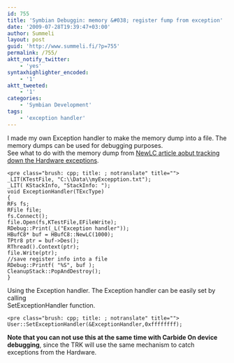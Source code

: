 ```yaml
---
id: 755
title: 'Symbian Debuggin: memory &#038; register fump from exception'
date: '2009-07-28T19:39:47+03:00'
author: Summeli
layout: post
guid: 'http://www.summeli.fi/?p=755'
permalink: /755/
aktt_notify_twitter:
    - 'yes'
syntaxhighlighter_encoded:
    - '1'
aktt_tweeted:
    - '1'
categories:
    - 'Symbian Development'
tags:
    - 'exception handler'
---
```


I made my own Exception handler to make the memory dump into a file. The memory dumps can be used for debugging purposes.  
See what to do with the memory dump from [NewLC article aobut tracking down the Hardware exceptions](http://www.newlc.com/fr/tracking-down-hardware-exceptions-hardware).

```
<pre class="brush: cpp; title: ; notranslate" title="">
_LIT(KTestFile, "C:\\Data\\myExcepption.txt");
_LIT( KStackInfo, "StackInfo: ");
void ExceptionHandler(TExcType)
{
RFs fs;
RFile file;
fs.Connect();
file.Open(fs,KTestFile,EFileWrite);
RDebug::Print(_L("Exception handler"));
HBufC8* buf = HBufC8::NewLC(1000);
TPtr8 ptr = buf->Des();
RThread().Context(ptr);
file.Write(ptr);
//save register info into a file
RDebug::Printf( "%S", buf );
CleanupStack::PopAndDestroy();
}
```

  
Using the Exception handler. The Exception handler can be easily set by calling  
SetExceptionHandler function.

```
<pre class="brush: cpp; title: ; notranslate" title="">
User::SetExceptionHandler(&ExceptionHandler,0xffffffff);
```

**Note that you can not use this at the same time with Carbide On device debugging**, since the TRK will use the same mechanism to catch exceptions from the Hardware.